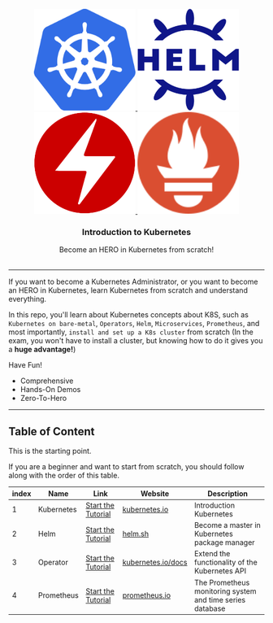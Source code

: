 <!-- PROJECT LOGO -->
<br />
<div align="center">
  <a href="https://github.com/thanhtn208/Concept">
    <img src="Concept/images/logo.png" alt="Logo" width="200" height="200">
    <img src="Helm/images/logo.svg" alt="Logo" width="200" height="200">
    <img src="Operators/images/logo.png" alt="Logo" width="200" height="200">
    <img src="Prometheus/images/logo.svg" alt="Logo" width="200" height="200">
  </a>

<h3 align="center">Introduction to Kubernetes</h3>

  <p align="center">
    Become an HERO in Kubernetes from scratch!
    <br />
    <br />
  </p>
</div>

---

If you want to become a Kubernetes Administrator, or you want to become an HERO in Kubernetes, learn
Kubernetes from scratch and understand everything.

In this repo, you'll learn about Kubernetes concepts about K8S, such as `Kubernetes on bare-metal`, `Operators`, `Helm`, `Microservices`, `Prometheus`, and most
importantly, `install and set up a K8s cluster` from scratch (In the exam, you won't have to install a cluster, but
knowing how to do it gives you a **huge advantage!**)

Have Fun!

* Comprehensive
* Hands-On Demos
* Zero-To-Hero

---

<!-- Table of content -->

## Table of Content

This is the starting point.

If you are a beginner and want to start from scratch, you should follow along with the order of this table.

| index | Name       | Link                                                                           | Website                                                                              | Description                                                                                                  |
|-------|------------|--------------------------------------------------------------------------------|--------------------------------------------------------------------------------------|--------------------------------------------------------------------------------------------------------------|
| 1     | Kubernetes | [Start the Tutorial](https://github.com/thanhtn208/Concept/tree/main/Concept)        | [kubernetes.io](https://kubernetes.io)                                               | Introduction Kubernetes                                   |
| 2     | Helm       | [Start the Tutorial](https://github.com/thanhtn208/Concept/tree/main/Helm)       | [helm.sh](https://helm.sh)                                                           | Become a master in Kubernetes package manager                                                                |
| 3     | Operator   | [Start the Tutorial](https://github.com/thanhtn208/Concept/tree/main/Operators)  | [kubernetes.io/docs](https://kubernetes.io/docs/concepts/extend-kubernetes/operator) | Extend the functionality of the Kubernetes API                                                               |
| 4     | Prometheus | [Start the Tutorial](https://github.com/thanhtn208/Concept/tree/main/Prometheus) | [prometheus.io](https://prometheus.io)                                               | The Prometheus monitoring system and time series database                                                    |
